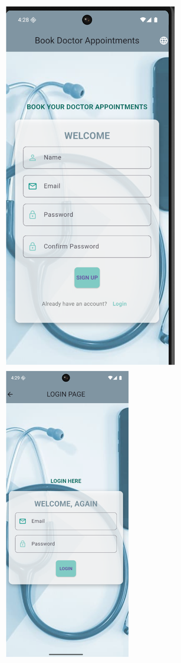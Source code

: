 ![image alt]( https://github.com/BommalaNithisha/flutter-healthsaathi/blob/0771453d1a04fb49bf62f9c48b9070ca1c687482/githealthsaathi_images/Screenshot%202025-07-01%20162847.png )

![image alt]( https://github.com/BommalaNithisha/flutter-healthsaathi/blob/b4d80b49cfcc76c35167bfab21d5007e546eecb9/githealthsaathi_images/Screenshot%202025-07-01%20162921.png )
